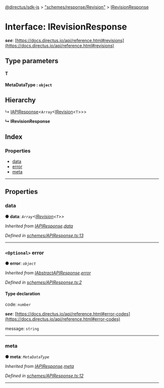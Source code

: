 [@directus/sdk-js](../README.md) > ["schemes/response/Revision"](../modules/_schemes_response_revision_.md) > [IRevisionResponse](../interfaces/_schemes_response_revision_.irevisionresponse.md)

# Interface: IRevisionResponse

*__see__*: [https://docs.directus.io/api/reference.html#revisions](https://docs.directus.io/api/reference.html#revisions)

## Type parameters
#### T 
#### MetaDataType :  `object`
## Hierarchy

↳  [IAPIResponse](_schemes_apiresponse_.iapiresponse.md)<`Array`<[IRevision](_schemes_directus_revision_.irevision.md)<`T`>>>

**↳ IRevisionResponse**

## Index

### Properties

* [data](_schemes_response_revision_.irevisionresponse.md#data)
* [error](_schemes_response_revision_.irevisionresponse.md#error)
* [meta](_schemes_response_revision_.irevisionresponse.md#meta)

---

## Properties

<a id="data"></a>

###  data

**● data**: *`Array`<[IRevision](_schemes_directus_revision_.irevision.md)<`T`>>*

*Inherited from [IAPIResponse](_schemes_apiresponse_.iapiresponse.md).[data](_schemes_apiresponse_.iapiresponse.md#data)*

*Defined in [schemes/APIResponse.ts:13](https://github.com/janbiasi/sdk-js/blob/a08c70e/src/schemes/APIResponse.ts#L13)*

___
<a id="error"></a>

### `<Optional>` error

**● error**: *`object`*

*Inherited from [IAbstractAPIResponse](_schemes_apiresponse_.iabstractapiresponse.md).[error](_schemes_apiresponse_.iabstractapiresponse.md#error)*

*Defined in [schemes/APIResponse.ts:2](https://github.com/janbiasi/sdk-js/blob/a08c70e/src/schemes/APIResponse.ts#L2)*

#### Type declaration

 code: `number`

*__see__*: [https://docs.directus.io/api/reference.html#error-codes](https://docs.directus.io/api/reference.html#error-codes)

 message: `string`

___
<a id="meta"></a>

###  meta

**● meta**: *`MetaDataType`*

*Inherited from [IAPIResponse](_schemes_apiresponse_.iapiresponse.md).[meta](_schemes_apiresponse_.iapiresponse.md#meta)*

*Defined in [schemes/APIResponse.ts:12](https://github.com/janbiasi/sdk-js/blob/a08c70e/src/schemes/APIResponse.ts#L12)*

___

